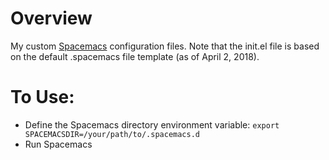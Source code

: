 # Overview

My custom [Spacemacs](https://github.com/syl20bnr/spacemacs) configuration files. Note that the init.el file is based on the default .spacemacs file template (as of April 2, 2018).

# To Use:

- Define the Spacemacs directory environment variable: `export SPACEMACSDIR=/your/path/to/.spacemacs.d`
- Run Spacemacs
